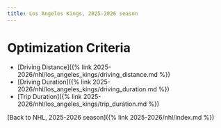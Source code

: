 ```yaml
---
title: Los Angeles Kings, 2025-2026 season
---
```


# Optimization Criteria
- [Driving Distance]({% link 2025-2026/nhl/los_angeles_kings/driving_distance.md %})
- [Driving Duration]({% link 2025-2026/nhl/los_angeles_kings/driving_duration.md %})
- [Trip Duration]({% link 2025-2026/nhl/los_angeles_kings/trip_duration.md %})

[Back to NHL, 2025-2026 season]({% link 2025-2026/nhl/index.md %})
